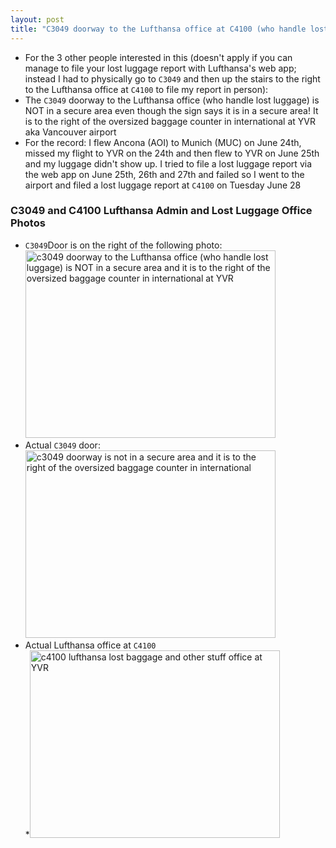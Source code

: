 ```yaml
---
layout: post
title: "C3049 doorway to the Lufthansa office at C4100 (who handle lost luggage) is NOT in a secure area and it is to the right of the oversized baggage counter in international at YVR"
---
```


* For the 3 other people interested in this (doesn't apply if you can manage to file your lost luggage report with Lufthansa's web app; instead I had to physically go to `C3049` and then up the stairs to the right to the Lufthansa office at `C4100` to file my report in person):
* The `C3049` doorway to the Lufthansa office (who handle lost luggage) is NOT in a secure area even though the sign says it is in a secure area! It is to the right of the oversized baggage counter in international at YVR aka Vancouver airport
* For the record: I flew Ancona (AOI) to Munich (MUC) on June 24th, missed my flight to YVR on the 24th and then flew to YVR on June 25th and my luggage didn't show up. I tried to file a lost luggage report  via the web app on June 25th, 26th and 27th and failed so I went to the airport and filed a lost luggage report at `C4100` on Tuesday June 28

###  C3049 and C4100 Lufthansa Admin and Lost Luggage Office Photos

* `C3049`Door is on the right of the following photo:<br />
<a data-flickr-embed="true" href="https://www.flickr.com/photos/roland/52180649298/in/photolist-2nv2rAs-2nv2t6d/" title="c3049 doorway to the Lufthansa office (who handle lost luggage) is NOT in a secure area and it is to the right of the oversized baggage counter in international at YVR"><img src="https://live.staticflickr.com/65535/52180649298_978fb82040_w.jpg" width="400" height="300" alt="c3049 doorway to the Lufthansa office (who handle lost luggage) is NOT in a secure area and it is to the right of the oversized baggage counter in international at YVR"></a><script async src="//embedr.flickr.com/assets/client-code.js" charset="utf-8"></script>
* Actual `C3049` door:<br />
<a data-flickr-embed="true" href="https://www.flickr.com/photos/roland/52180644266/in/photolist-2nv2rAs-2nv2t6d" title="c3049 doorway is not in a secure area and it is to the right of the oversized baggage counter in international"><img src="https://live.staticflickr.com/65535/52180644266_64ec921fb4_w.jpg" width="400" height="300" alt="c3049 doorway is not in a secure area and it is to the right of the oversized baggage counter in international"></a><script async src="//embedr.flickr.com/assets/client-code.js" charset="utf-8"></script>
* Actual Lufthansa office at `C4100`<br />
*<a data-flickr-embed="true" href="https://www.flickr.com/photos/roland/52180644286/in/dateposted-public/" title="c4100 lufthansa lost baggage and other stuff office at YVR"><img src="https://live.staticflickr.com/65535/52180644286_5ec45d6480_w.jpg" width="400" height="300" alt="c4100 lufthansa lost baggage and other stuff office at YVR"></a><script async src="//embedr.flickr.com/assets/client-code.js" charset="utf-8"></script>

